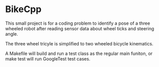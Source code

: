 # BikeCpp

This small project is for a coding problem to identify a pose of a three wheeled robot after reading 
sensor data about wheel ticks and steering angle.

The three wheel tricyle is simplified to two wheeled bicycle kinematics.

A Makefile will build and run a test class as the regular main funiton, 
or make test will run GoogleTest test cases.
